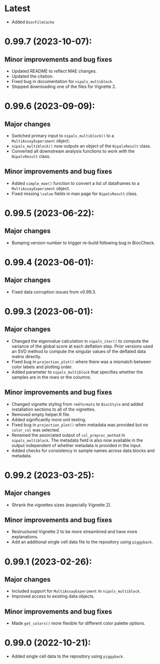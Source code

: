 # Latest

* Added `BiocFileCache`

# 0.99.7 (2023-10-07):

## Minor improvements and bug fixes

* Updated README to reflect MAE changes.
* Updated the citation. 
* Fixed bug in documentation for `nipals_multiblock`.
* Stopped downloading one of the files for Vignette 2.

# 0.99.6 (2023-09-09):

## Major changes

* Switched primary input to `nipals_multiblock()` to a `MultiAssayExperiment` object.
* `nipals_multiblock()` now outputs an object of the `NipalsResult` class.
* Converted all downstream analysis functions to work with the `NipalsResult` class.

## Minor improvements and bug fixes

* Added `simple_mae()` function to convert a list of dataframes to a `MultiAssayExperiment` object.
* Fixed missing `\value` fields in man page for `NipalsResult` class. 

# 0.99.5 (2023-06-22):

## Major changes

* Bumping version number to trigger re-build following bug in BiocCheck.

# 0.99.4 (2023-06-01):

## Major changes

* Fixed data corruption issues from v0.99.3.

# 0.99.3 (2023-06-01):

## Major changes

* Changed the eigenvalue calculation in `nipals_iter()` to compute the variance of the global score at each deflation step. Prior versions used an SVD method to compute the singular values of the deflated data matrix directly.  
* Fixed bug in `projection_plot()` where there was a mismatch between color labels and plotting order.
* Added parameter to `nipals_multiblock` that specifies whether the samples are in the rows or the columns.

## Minor improvements and bug fixes

* Changed vignette styling from `rmdformats` to `BiocStyle` and added installation sections to all of the vignettes.
* Removed empty helper.R file.
* Added significantly more unit testing.
* Fixed bug in `projection_plot()` when metadata was provided but no `color_col` was selected.
* Renamed the associated output of `col_preproc_method` in `nipals_multiblock`. The metadata field is also now available in the output independent of whether metadata is provided in the input.
* Added checks for consistency in sample names across data blocks and metadata. 

# 0.99.2 (2023-03-25):

## Major changes

* Shrank the vignettes sizes (especially Vignette 2).

## Minor improvements and bug fixes

* Restructured Vignette 2 to be more streamlined and have more explanations.
* Add an additional single cell data file to the repository using `piggyback`.

# 0.99.1 (2023-02-26):

## Major changes

* Included support for `MultiAssayExperiment` in `nipals_multiblock`.
* Improved access to existing data objects.

## Minor improvements and bug fixes

* Made `get_colors()` more flexible for different color palette options.

# 0.99.0 (2022-10-21):

* Added single cell data to the repository using `piggyback`.
